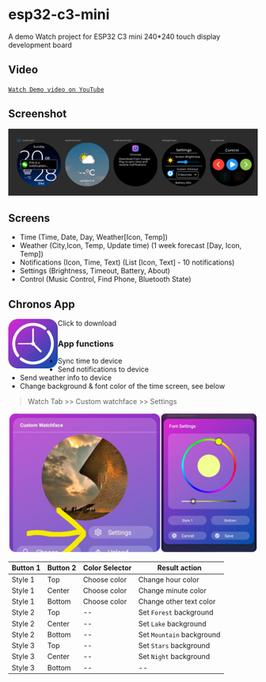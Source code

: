 # esp32-c3-mini
A demo Watch project for ESP32 C3 mini 240*240 touch display development board

## Video

[`Watch Demo video on YouTube`](https://youtu.be/u96OkjxC0Ro)

## Screenshot

![screens](c3-screens.png?raw=true "screens")

## Screens
 - Time (Time, Date, Day, Weather[Icon, Temp])
 - Weather (City,Icon, Temp, Update time) (1 week forecast [Day, Icon, Temp])
 - Notifications (Icon, Time, Text) (List [Icon, Text] - 10 notifications)
 - Settings (Brightness, Timeout, Battery, About)
 - Control (Music Control, Find Phone, Bluetooth State)

## Chronos App
Click to download
[<img src="chronos.png?raw=true" width=100 align=left>](https://fbiego.com/chronos/app?id=c3-mini)

### App functions
- Sync time to device
- Send notifications to device
- Send weather info to device
- Change background & font color of the time screen, see below

> Watch Tab >> Custom watchface >> Settings

![config](config.png?raw=true "config")

| Button 1 | Button 2 | Color Selector | Result action | 
| --- | --- | --- | --- | 
| Style 1 | Top | Choose color | Change hour color | 
| Style 1 | Center | Choose color | Change minute color | 
| Style 1 | Bottom | Choose color | Change other text color | 
| Style 2 | Top | -- | Set `Forest` background | 
| Style 2 | Center | -- | Set `Lake` background | 
| Style 2 | Bottom | -- | Set `Mountain` background | 
| Style 3 | Top | -- | Set `Stars` background | 
| Style 3 | Center | -- | Set `Night` background | 
| Style 3 | Bottom | -- | -- | 
